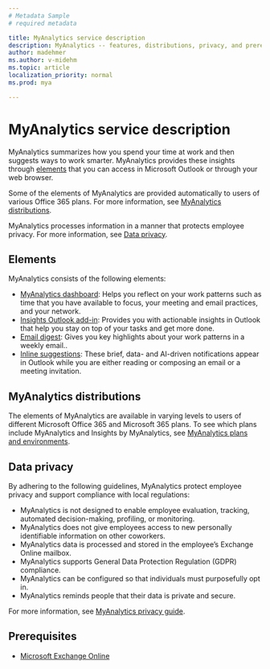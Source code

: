 ```yaml
---
# Metadata Sample
# required metadata

title: MyAnalytics service description
description: MyAnalytics -- features, distributions, privacy, and prerequisites
author: madehmer
ms.author: v-midehm
ms.topic: article
localization_priority: normal 
ms.prod: mya

---
```


# MyAnalytics service description

MyAnalytics summarizes how you spend your time at work and then suggests ways to work smarter. MyAnalytics provides these insights through [elements](#elements) that you can access in Microsoft Outlook or through your web browser.

Some of the elements of MyAnalytics are provided automatically to users of various Office 365 plans. For more information, see [MyAnalytics distributions](#myanalytics-distributions).  

MyAnalytics processes information in a manner that protects employee privacy. For more information, see [Data privacy](#data-privacy).

## Elements

MyAnalytics consists of the following elements:

 * [MyAnalytics dashboard](https://docs.microsoft.com/workplace-analytics/myanalytics/use/dashboard-2): Helps you reflect on your work patterns such as time that you have available to focus, your meeting and email practices, and your network.
 * [Insights Outlook add-in](https://docs.microsoft.com/workplace-analytics/myanalytics/use/add-in): Provides you with actionable insights in Outlook that help you stay on top of your tasks and get more done.
 * [Email digest](https://docs.microsoft.com/workplace-analytics/myanalytics/use/email-digest-2): Gives you key highlights about your work patterns in a weekly email..
 * [Inline suggestions](https://docs.microsoft.com/workplace-analytics/myanalytics/use/mya-notifications): These brief, data- and AI-driven notifications appear in Outlook while you are either reading or composing an email or a meeting invitation.

## MyAnalytics distributions

The elements of MyAnalytics are available in varying levels to users of different Microsoft Office 365 and Microsoft 365 plans. To see which plans include MyAnalytics and Insights by MyAnalytics, see [MyAnalytics plans and environments](https://docs.microsoft.com/workplace-analytics/myanalytics/overview/plans-environments).

## Data privacy

By adhering to the following guidelines, MyAnalytics protect employee privacy and support compliance with local regulations:

 * MyAnalytics is not designed to enable employee evaluation, tracking, automated decision-making, profiling, or monitoring.
 * MyAnalytics does not give employees access to new personally identifiable information on other coworkers.
 * MyAnalytics data is processed and stored in the employee’s Exchange Online mailbox.
 * MyAnalytics supports General Data Protection Regulation (GDPR) compliance.
 * MyAnalytics can be configured so that individuals must purposefully opt in.
 * MyAnalytics reminds people that their data is private and secure.

For more information, see [MyAnalytics privacy guide](https://docs.microsoft.com/workplace-analytics/myanalytics/overview/privacy-guide).

## Prerequisites

 * [Microsoft Exchange Online](https://docs.microsoft.com/office365/servicedescriptions/exchange-online-service-description/exchange-online-service-description)
